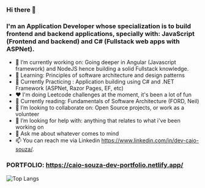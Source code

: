 ### Hi there 👋
### I'm an Application Developer whose specialization is to build frontend and backend applications, specially with: JavaScript (Frontend and backend) and C# (Fullstack web apps with ASPNet).

- 🔭 I’m currently working on: Going deeper in Angular (Javascript framework) and NodeJS hence building a solid Fullstack knowledge.
- 🌱 Learning: Principles of software architecture and design patterns
- 🌱 Currently Practicing : Application building using C# and .NET Framework (ASPNet, Razor Pages, EF, etc)
- ❤️ I'm doing Leetcode challenges at the moment, it's been a lot of fun
- 📖 Currently reading: Fundamentals of Software Architecture (FORD, Neil)
- 👯 I’m looking to collaborate on: Open Source projects, or work as a volunteer 
- 🤔 I’m looking for help with: anything that relates to what i've been working on
- 💬 Ask me about whatever comes to mind
- 📫 You can reach me via Linkedin https://www.linkedin.com/in/dev-caio-souza/.

### PORTFOLIO: https://caio-souza-dev-portfolio.netlify.app/

![Top Langs](https://github-readme-stats.vercel.app/api/top-langs/?username=DevCaioSouza&layout=compact&theme=cobalt)

<!--
**DevCaioSouza/DevCaioSouza** is a ✨ _special_ ✨ repository because its `README.md` (this file) appears on your GitHub profile.

Here are some ideas to get you started:

- 🔭 I’m currently working on ...
- 🌱 I’m currently learning ...
- 👯 I’m looking to collaborate on ...
- 🤔 I’m looking for help with ...
- 💬 Ask me about ...
- 📫 How to reach me: ...
- 😄 Pronouns: ...
- ⚡ Fun fact: ...
-->
